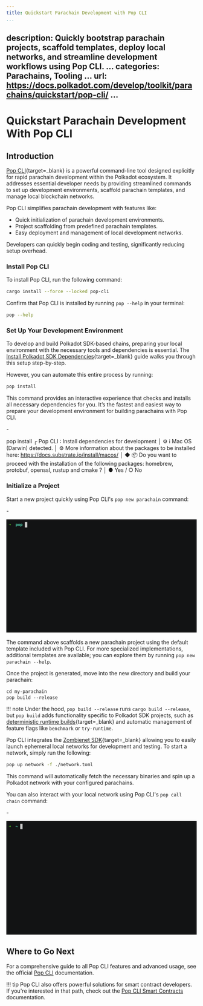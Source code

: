 ```yaml
---
title: Quickstart Parachain Development with Pop CLI
...
```

description: Quickly bootstrap parachain projects, scaffold templates, deploy local networks, and
  streamline development workflows using Pop CLI.
...
categories: Parachains, Tooling
...
url: https://docs.polkadot.com/develop/toolkit/parachains/quickstart/pop-cli/
...
---

# Quickstart Parachain Development With Pop CLI

## Introduction

[Pop CLI](https://onpop.io/cli/){target=\_blank} is a powerful command-line tool designed explicitly for rapid parachain development within the Polkadot ecosystem. It addresses essential developer needs by providing streamlined commands to set up development environments, scaffold parachain templates, and manage local blockchain networks.

Pop CLI simplifies parachain development with features like:

- Quick initialization of parachain development environments.
- Project scaffolding from predefined parachain templates.
- Easy deployment and management of local development networks.

Developers can quickly begin coding and testing, significantly reducing setup overhead.

### Install Pop CLI

To install Pop CLI, run the following command:

```bash
cargo install --force --locked pop-cli
```

Confirm that Pop CLI is installed by running `pop --help` in your terminal:

```bash
pop --help
```

### Set Up Your Development Environment

To develop and build Polkadot SDK-based chains, preparing your local environment with the necessary tools and dependencies is essential. The [Install Polkadot SDK Dependencies](/develop/parachains/install-polkadot-sdk/){target=\_blank} guide walks you through this setup step-by-step.

However, you can automate this entire process by running:

```bash
pop install
```

This command provides an interactive experience that checks and installs all necessary dependencies for you. It’s the fastest and easiest way to prepare your development environment for building parachains with Pop CLI.

-<div id="termynal" data-termynal>
  <span data-ty="input"><span class="file-path"></span>pop install</span>
  <span data-ty>┌ Pop CLI : Install dependencies for development</span>
  <span data-ty>│ </span>
  <span data-ty></span>
  <span data-ty>⚙ ℹ️ Mac OS (Darwin) detected.</span>
  <span data-ty>│ </span>
  <span data-ty>⚙ More information about the packages to be installed here: https://docs.substrate.io/install/macos/</span>
  <span data-ty>│ </span>
  <span data-ty>◆ 📦 Do you want to proceed with the installation of the following packages: homebrew, protobuf, openssl, rustup and cmake ?</span>
  <span data-ty>│ ● Yes / ○ No </span>
</div>


### Initialize a Project

Start a new project quickly using Pop CLI's `pop new parachain` command:

-<div id="termynal" data-termynal>
  <img src="/images/develop/toolkit/parachains/quickstart/pop-new.gif" alt="pop new" style="max-width: 100%" />
</div>


The command above scaffolds a new parachain project using the default template included with Pop CLI. For more specialized implementations, additional templates are available; you can explore them by running `pop new parachain --help`.

Once the project is generated, move into the new directory and build your parachain:

```
cd my-parachain
pop build --release
```

!!! note
    Under the hood, `pop build --release` runs `cargo build --release`, but `pop build` adds functionality specific to Polkadot SDK projects, such as [deterministic runtime builds](/develop/parachains/deployment/build-deterministic-runtime/){target=\_blank} and automatic management of feature flags like `benchmark` or `try-runtime`.

Pop CLI integrates the [Zombienet SDK](https://github.com/paritytech/zombienet-sdk){target=\_blank} allowing you to easily launch ephemeral local networks for development and testing. To start a network, simply run the following:

```bash
pop up network -f ./network.toml
```

This command will automatically fetch the necessary binaries and spin up a Polkadot network with your configured parachains.

You can also interact with your local network using Pop CLI's `pop call chain` command:

-<div id="termynal" data-termynal>
  <img src="/images/develop/toolkit/parachains/quickstart/call-chain.gif" alt="pop call" style="max-width: 100%" />
</div>


## Where to Go Next

For a comprehensive guide to all Pop CLI features and advanced usage, see the official [Pop CLI](https://learn.onpop.io/appchains) documentation.

!!! tip
    Pop CLI also offers powerful solutions for smart contract developers. If you're interested in that path, check out the [Pop CLI Smart Contracts](https://learn.onpop.io/contracts) documentation.

